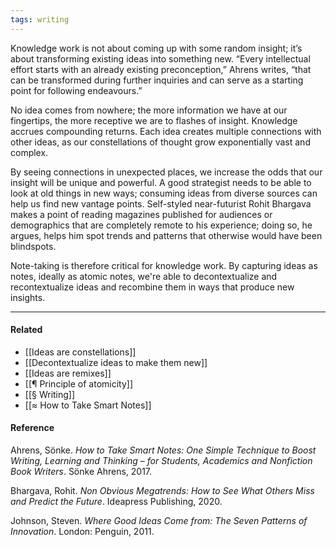 ```yaml
---
tags: writing
---
```


Knowledge work is not about coming up with some random insight; it’s about transforming existing ideas into something new. “Every intellectual effort starts with an already existing preconception,” Ahrens writes, “that can be transformed during further inquiries and can serve as a starting point for following endeavours.”

No idea comes from nowhere; the more information we have at our fingertips, the more receptive we are to flashes of insight. Knowledge accrues compounding returns. Each idea creates multiple connections with other ideas, as our constellations of thought grow exponentially vast and complex.

By seeing connections in unexpected places, we increase the odds that our insight will be unique and powerful. A good strategist needs to be able to look at old things in new ways; consuming ideas from diverse sources can help us find new vantage points. Self-styled near-futurist Rohit Bhargava makes a point of reading magazines published for audiences or demographics that are completely remote to his experience; doing so, he argues, helps him spot trends and patterns that otherwise would have been blindspots.

Note-taking is therefore critical for knowledge work. By capturing ideas as notes, ideally as atomic notes, we're able to decontextualize and recontextualize ideas and recombine them in ways that produce new insights.

---

#### Related

- [[Ideas are constellations]]
- [[Decontextualize ideas to make them new]]
- [[Ideas are remixes]]
- [[¶ Principle of atomicity]]
- [[§ Writing]]
- [[≈ How to Take Smart Notes]]

#### Reference

Ahrens, Sönke. _How to Take Smart Notes: One Simple Technique to Boost Writing, Learning and Thinking – for Students, Academics and Nonfiction Book Writers_. Sönke Ahrens, 2017.

Bhargava, Rohit. _Non Obvious Megatrends: How to See What Others Miss and Predict the Future_. Ideapress Publishing, 2020.

Johnson, Steven. _Where Good Ideas Come from: The Seven Patterns of Innovation_. London: Penguin, 2011.
